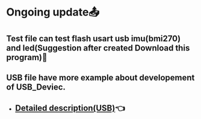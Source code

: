# Ongoing update📤
## Test file can test flash usart usb imu(bmi270) and led(Suggestion after created Download this program)🎫
## USB file have more example about developement of USB_Deviec.
* ## [**Detailed description(USB)**](./USB/README.md)👈
